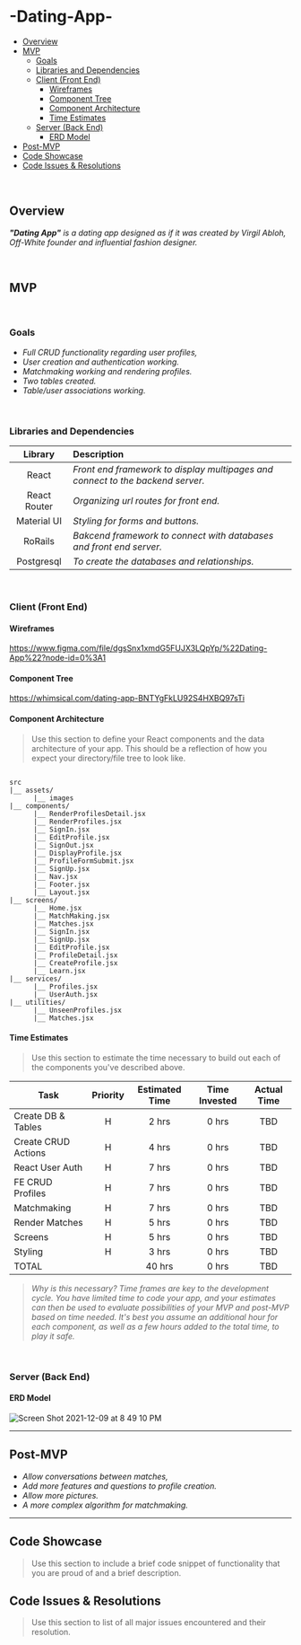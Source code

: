# -Dating-App-

- [Overview](#overview)
- [MVP](#mvp)
  - [Goals](#goals)
  - [Libraries and Dependencies](#libraries-and-dependencies)
  - [Client (Front End)](#client-front-end)
    - [Wireframes](#wireframes)
    - [Component Tree](#component-tree)
    - [Component Architecture](#component-architecture)
    - [Time Estimates](#time-estimates)
  - [Server (Back End)](#server-back-end)
    - [ERD Model](#erd-model)
- [Post-MVP](#post-mvp)
- [Code Showcase](#code-showcase)
- [Code Issues & Resolutions](#code-issues--resolutions)

<br>

## Overview

_**"Dating App"** is a dating app designed as if it was created by Virgil Abloh, Off-White founder and influential fashion designer._


<br>

## MVP
<br>

### Goals

- _Full CRUD functionality regarding user profiles,_
- _User creation and authentication working._
- _Matchmaking working and rendering profiles._
- _Two tables created._
- _Table/user associations working._

<br>

### Libraries and Dependencies

|     Library      | Description                                |
| :--------------: | :----------------------------------------- |
|      React       | _Front end framework to display multipages and connect to the backend server._ |
|   React Router   | _Organizing url routes for front end._ |
|    Material UI   | _Styling for forms and buttons._ |
|     RoRails      | _Bakcend framework to connect with databases and front end server._ |
|    Postgresql    | _To create the databases and relationships._ |

<br>

### Client (Front End)

#### Wireframes

https://www.figma.com/file/dgsSnx1xmdG5FUJX3LQpYp/%22Dating-App%22?node-id=0%3A1

#### Component Tree

https://whimsical.com/dating-app-BNTYgFkLU92S4HXBQ97sTi

#### Component Architecture

> Use this section to define your React components and the data architecture of your app. This should be a reflection of how you expect your directory/file tree to look like. 

``` structure

src
|__ assets/
      |__ images
|__ components/
      |__ RenderProfilesDetail.jsx
      |__ RenderProfiles.jsx
      |__ SignIn.jsx
      |__ EditProfile.jsx
      |__ SignOut.jsx
      |__ DisplayProfile.jsx
      |__ ProfileFormSubmit.jsx
      |__ SignUp.jsx
      |__ Nav.jsx
      |__ Footer.jsx
      |__ Layout.jsx
|__ screens/
      |__ Home.jsx
      |__ MatchMaking.jsx
      |__ Matches.jsx
      |__ SignIn.jsx
      |__ SignUp.jsx
      |__ EditProfile.jsx
      |__ ProfileDetail.jsx
      |__ CreateProfile.jsx
      |__ Learn.jsx
|__ services/
      |__ Profiles.jsx
      |__ UserAuth.jsx
|__ utilities/
      |__ UnseenProfiles.jsx
      |__ Matches.jsx

```

#### Time Estimates

> Use this section to estimate the time necessary to build out each of the components you've described above.

| Task                | Priority | Estimated Time | Time Invested | Actual Time |
| ------------------- | :------: | :------------: | :-----------: | :---------: |
| Create DB & Tables  |    H     |     2 hrs      |     0 hrs     |     TBD     |
| Create CRUD Actions |    H     |     4 hrs      |     0 hrs     |     TBD     |
|   React User Auth   |    H     |     7 hrs      |     0 hrs     |     TBD     |
|  FE CRUD Profiles   |    H     |     7 hrs      |     0 hrs     |     TBD     |
|     Matchmaking     |    H     |     7 hrs      |     0 hrs     |     TBD     |
|   Render Matches    |    H     |     5 hrs      |     0 hrs     |     TBD     |
|       Screens       |    H     |     5 hrs      |     0 hrs     |     TBD     |
|      Styling        |    H     |     3 hrs      |     0 hrs     |     TBD     |
| TOTAL               |          |    40 hrs      |     0 hrs     |     TBD     |

> _Why is this necessary? Time frames are key to the development cycle. You have limited time to code your app, and your estimates can then be used to evaluate possibilities of your MVP and post-MVP based on time needed. It's best you assume an additional hour for each component, as well as a few hours added to the total time, to play it safe._

<br>

### Server (Back End)

#### ERD Model

![Screen Shot 2021-12-09 at 8 49 10 PM](https://user-images.githubusercontent.com/29825714/145503657-4eb0d4f3-d122-430c-84ba-2b2842249fc5.png)

***

## Post-MVP

- _Allow conversations between matches,_
- _Add more features and questions to profile creation._
- _Allow more pictures._
- _A more complex algorithm for matchmaking._

***

## Code Showcase

> Use this section to include a brief code snippet of functionality that you are proud of and a brief description.

## Code Issues & Resolutions

> Use this section to list of all major issues encountered and their resolution.
